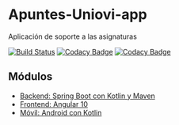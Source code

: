 # Apuntes-Uniovi-app

Aplicación de soporte a las asignaturas

[![Build Status](https://travis-ci.org/igm1990/apuntes-Uniovi-app-backend.svg?branch=master)](https://travis-ci.org/igm1990/apuntes-Uniovi-app-backend)
[![Codacy Badge](https://app.codacy.com/project/badge/Coverage/7d76749f1e9343648daa0b55191f99f1)](https://www.codacy.com/gh/igm1990/apuntes-Uniovi-app-backend/dashboard?utm_source=github.com&utm_medium=referral&utm_content=igm1990/apuntes-Uniovi-app-backend&utm_campaign=Badge_Coverage)
[![Codacy Badge](https://app.codacy.com/project/badge/Grade/7d76749f1e9343648daa0b55191f99f1)](https://www.codacy.com/gh/igm1990/apuntes-Uniovi-app-backend/dashboard?utm_source=github.com&amp;utm_medium=referral&amp;utm_content=igm1990/apuntes-Uniovi-app-backend&amp;utm_campaign=Badge_Grade)

## Módulos

-   [Backend: Spring Boot con Kotlin y Maven](https://github.com/igm1990/apuntes-Uniovi-app-backend)
-   [Frontend: Angular 10](https://github.com/igm1990/apuntes-Uniovi-app-angular)
-   [Móvil: Android con Kotlin](https://github.com/igm1990/apuntes-Uniovi-app-android)
